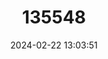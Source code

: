 ---
title: "135548"
category: "Alosa caspia"
draft: false
date: 2024-02-22 13:03:51
languages:
  Azerbaijani: ["Xəzər şişqarını"]
  Persian: ["پوزانک خزری"]
  Russian: ["Каспийский пузанок"]
  English: ["Caspian Shad"]
---